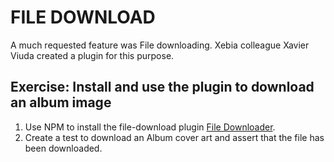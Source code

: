 # FILE DOWNLOAD

A much requested feature was File downloading.
Xebia colleague Xavier Viuda created a plugin for this purpose. 

## Exercise: Install and use the plugin to download an album image

1. Use NPM to install the file-download plugin [File Downloader](https://github.com/Xvier/cypress-downloadfile).
2. Create a test to download an Album cover art and assert that the file has been downloaded.

